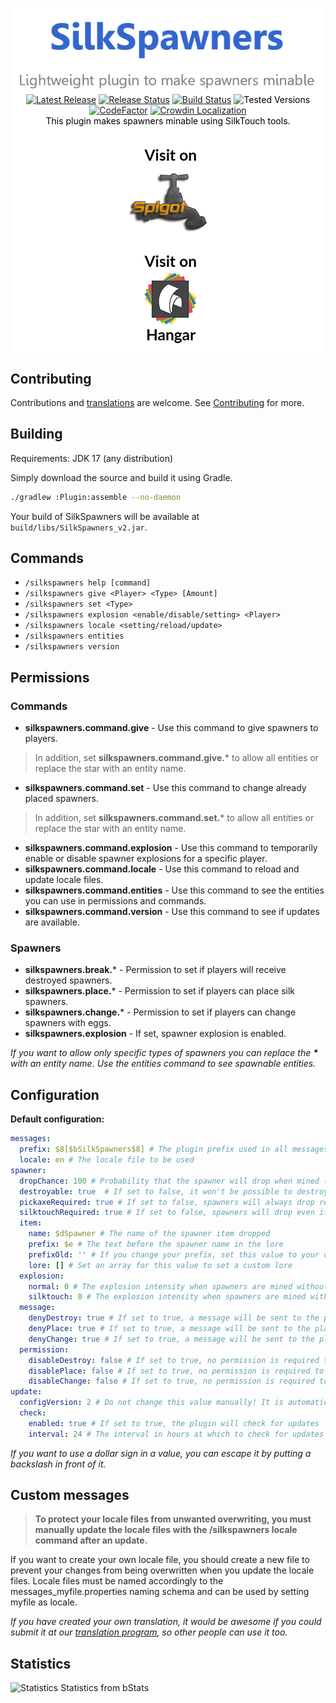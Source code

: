 <p align="center" style="background-color: white; color: black; border-radius: 10px; padding-top: 10px; padding-bottom: 5px">
    <a href="https://github.com/CorneliusMa/SilkSpawners_v2"><img alt="SilkSpawners - A lightweight plugin to make spawners mineable" src=".assests/img/title.png"></a>
    <br>
    <a href="https://github.com/CorneliusMa/SilkSpawners_v2/releases/latest" target="_blank"><img src="https://img.shields.io/github/v/release/CorneliusMa/SilkSpawners_v2?logo=github" alt="Latest Release"></a>
    <a href="https://github.com/CorneliusMa/SilkSpawners_v2/actions/workflows/release.yml" target="_blank"><img src="https://github.com/CorneliusMa/SilkSpawners_v2/actions/workflows/release.yml/badge.svg" alt="Release Status"></a>
    <a href="" target="_blank"><img src="https://github.com/CorneliusMa/SilkSpawners_v2/actions/workflows/build.yml/badge.svg" alt="Build Status"></a>
    <img src="https://img.shields.io/badge/Tested%20Versions-%20%3C%3D%201.21.1-green.svg" alt="Tested Versions">
    <a href="https://www.codefactor.io/repository/github/corneliusma/silkspawners_v2/overview/master" target="_blank"><img src="https://www.codefactor.io/repository/github/corneliusma/silkspawners_v2/badge/master" alt="CodeFactor"></a>
    <a href="https://crowdin.com/project/silkspawners" target="_blank"><img src="https://badges.crowdin.net/silkspawners/localized.svg" alt="Crowdin Localization"></a>
    <br>
    This plugin makes spawners minable using SilkTouch tools.
    <br>
    <br>
    <a href="https://www.spigotmc.org/resources/silkspawners.60063/"><img alt="Visit on Spigot" src=".assests/img/spigot.png"></a>
    <a href="https://hangar.papermc.io/SilkSpawners/SilkSpawners"><img alt="Visit on Hangar" src=".assests/img/hangar.png"></a>
</p>

## Contributing

Contributions and [translations](https://crowdin.com/project/silkspawners) are welcome. See [Contributing](CONTRIBUTING.md) for more.

## Building

Requirements: JDK 17 (any distribution)

Simply download the source and build it using Gradle.

```bash
./gradlew :Plugin:assemble --no-daemon
```

Your build of SilkSpawners will be available at `build/libs/SilkSpawners_v2.jar`.

## Commands
- `/silkspawners help [command]`
- `/silkspawners give <Player> <Type> [Amount]`
- `/silkspawners set <Type>`
- `/silkspawners explosion <enable/disable/setting> <Player>`
- `/silkspawners locale <setting/reload/update>`
- `/silkspawners entities`
- `/silkspawners version`

## Permissions

### Commands
- **silkspawners.command.give** - Use this command to give spawners to players.
> In addition, set **silkspawners.command.give.*** to allow all entities or replace the star with an entity name.
- **silkspawners.command.set** - Use this command to change already placed spawners.
> In addition, set **silkspawners.command.set.*** to allow all entities or replace the star with an entity name.
- **silkspawners.command.explosion** - Use this command to temporarily enable or disable spawner explosions for a specific player.
- **silkspawners.command.locale** - Use this command to reload and update locale files.
- **silkspawners.command.entities** - Use this command to see the entities you can use in permissions and commands.
- **silkspawners.command.version** - Use this command to see if updates are available.

### Spawners
- **silkspawners.break.*** - Permission to set if players will receive destroyed spawners.
- **silkspawners.place.*** - Permission to set if players can place silk spawners.
- **silkspawners.change.*** - Permission to set if players can change spawners with eggs.
- **silkspawners.explosion** - If set, spawner explosion is enabled.

*If you want to allow only specific types of spawners you can replace the **\*** with an entity name. Use the entities command to see spawnable entities.*

## Configuration
**Default configuration:**

```yaml
messages:
  prefix: $8[$bSilkSpawners$8] # The plugin prefix used in all messages
  locale: en # The locale file to be used
spawner:
  dropChance: 100 # Probability that the spawner will drop when mined (0-100)
  destroyable: true  # If set to false, it won't be possible to destroy spawners without SilkTouch or without the permission
  pickaxeRequired: true # If set to false, spawners will always drop regardless of what the player is holding in his hand
  silktouchRequired: true # If set to false, spawners will drop even if the used pickaxe does not have SilkTouch
  item:
    name: $dSpawner # The name of the spawner item dropped
    prefix: $e # The text before the spawner name in the lore
    prefixOld: '' # If you change your prefix, set this value to your old prefix to keep existing spawners functional
    lore: [] # Set an array for this value to set a custom lore
  explosion:
    normal: 0 # The explosion intensity when spawners are mined without SilkTouch
    silktouch: 0 # The explosion intensity when spawners are mined with SilkTouch
  message:
    denyDestroy: true # If set to true, a message will be sent to the player if the spawner cannot be destroyed
    denyPlace: true # If set to true, a message will be sent to the player if the spawner cannot be placed
    denyChange: true # If set to true, a message will be sent to the player if the spawner cannot be changed
  permission:
    disableDestroy: false # If set to true, no permission is required to receive destroyed spawners
    disablePlace: false # If set to true, no permission is required to place spawners
    disableChange: false # If set to true, no permission is required to change spawners with eggs
update:
  configVersion: 2 # Do not change this value manually! It is automatically managed by the plugin
  check:
    enabled: true # If set to true, the plugin will check for updates
    interval: 24 # The interval in hours at which to check for updates
```

*If you want to use a dollar sign in a value, you can escape it by putting a backslash in front of it.*

## Custom messages
> **To protect your locale files from unwanted overwriting, you must manually update the locale files with the /silkspawners locale command after an update.**

If you want to create your own locale file, you should create a new file to prevent your changes from being overwritten when you update the locale files.
Locale files must be named accordingly to the messages_myfile.properties naming schema and can be used by setting myfile as locale.

*If you have created your own translation, it would be awesome if you could submit it at our [translation program](https://crowdin.com/project/silkspawners), so other people can use it too.*

## Statistics
![Statistics](https://bstats.org/signatures/bukkit/Silk%20Spawners.svg)
Statistics from bStats
